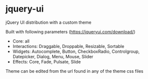 # jquery-ui
jQuery UI distribution with a custom theme

Built with following parameters (https://jqueryui.com/download/)
- Core: all
- Interactions: Draggable, Droppable, Resizable, Sortable
- Widgets: Autocomplete, Button, CheckboxRadio, Controlgroup, Datepicker, Dialog, Menu, Mouse, Slider
- Effects: Core, Fade, Pulsate, Slide

Theme can be edited from the url found in any of the theme css files
